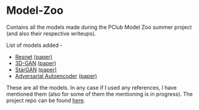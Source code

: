 # Model-Zoo

Contains all the models made during the PClub Model Zoo summer project (and also their respective writeups).

List of models added -

- [Resnet](./resnet) [(paper)](https://arxiv.org/pdf/1512.03385.pdf)
- [3D-GAN](./3D-GAN_PyTorch) [(paper)](http://3dgan.csail.mit.edu/papers/3dgan_nips.pdf)
- [StarGAN](./StarGAN_PyTorch) [(paper)](https://arxiv.org/abs/1711.09020)
- [Adversarial Autoencoder](./AAE_PyTorch) [(paper)](https://arxiv.org/abs/1511.05644)
  
These are all the models. In any case if I used any references, I have mentioned them (also for some of them the mentioning is in progress). The project repo can be found [here](https://github.com/pclubiitk/model-zoo).
